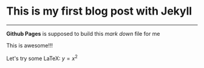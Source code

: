 # This is my first blog post with Jekyll
---
**Github Pages** is supposed to build this _mark down_ file for me

This is awesome!!!

Let's try some LaTeX: $y = x^2$
